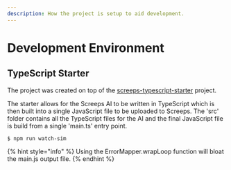 ```yaml
---
description: How the project is setup to aid development.
---
```


# Development Environment

## TypeScript Starter

The project was created on top of the [screeps-typescript-starter](https://github.com/screepers/screeps-typescript-starter) project.

The starter allows for the Screeps AI to be written in TypeScript which is then built into a single JavaScript file to be uploaded to Screeps. The 'src' folder contains all the TypeScript files for the AI and the final JavaScript file is build from a single 'main.ts' entry point. 

```
$ npm run watch-sim
```

{% hint style="info" %}
 Using the ErrorMapper.wrapLoop function will bloat the main.js output file.
{% endhint %}



